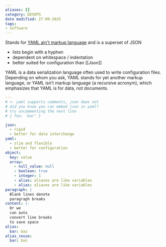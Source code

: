 ```yaml
---
aliases: []
category: DEVOPS
date modified: 27-09-2025
tags:
- software
---
```

Stands for [YAML ain't markup language](https://github.com/yaml/yaml-spec) and is a superset of JSON

- lists begin with a hyphen
- dependent on whitespace / indentation
- better suited for configuration than [[Json]]

YAML is a data serialization language often used to write configuration files. Depending on whom you ask, YAML stands for yet another markup language, or YAML isn’t markup language (a recursive acronym), which emphasizes that YAML is for data, not documents.


```YAML
---
# <- yaml supports comments, json does not
# did you know you can embed json in yaml?
# try uncommenting the next line
# { foo: 'bar' }

json:
  - rigid
  - better for data interchange
yaml:
  - slim and flexible
  - better for configuration
object:
  key: value
  array:
    - null_value: null
    - boolean: true
    - integer: 1
    - alias: aliases are like variables
    - alias: aliases are like variables
paragraph: |
  Blank lines denote
  paragraph breaks
content: |-
  Or we
  can auto
  convert line breaks
  to save space
alias:
  bar: baz
alias_reuse:
  bar: baz 
```